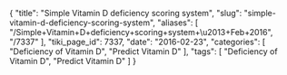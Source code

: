 {
    "title": "Simple Vitamin D deficiency scoring system",
    "slug": "simple-vitamin-d-deficiency-scoring-system",
    "aliases": [
        "/Simple+Vitamin+D+deficiency+scoring+system+\u2013+Feb+2016",
        "/7337"
    ],
    "tiki_page_id": 7337,
    "date": "2016-02-23",
    "categories": [
        "Deficiency of Vitamin D",
        "Predict Vitamin D"
    ],
    "tags": [
        "Deficiency of Vitamin D",
        "Predict Vitamin D"
    ]
}